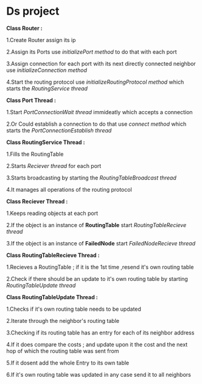 # Ds project

**Class Router :**

1.Create Router assign its ip

2.Assign its Ports use *initializePort method* to do that with each port

3.Assign connection for each port with its next directly connected neighbor use *initializeConnection method* 

4.Start the routing protocol use *initializeRoutingProtocol method* which starts the *RoutingService thread*
             
**Class Port Thread :**

1.Start *PortConnectionWait thread* immideatly which accepts a connection 

2.Or Could establish a connection to do that use *connect method*  which starts the *PortConnectionEstablish thread*
           

**Class RoutingService Thread :**

1.Fills the RoutingTable 

2.Starts *Reciever thread* for each port

3.Starts broadcasting by starting the *RoutingTableBroadcast thread*

4.It manages all operations of the routing protocol
                              
**Class Reciever Thread :** 

 1.Keeps reading objects at each port
 
 2.If the object is an instance of **RoutingTable** start *RoutingTableRecieve thread*
 
 3.If the object is an instance of **FailedNode** start *FailedNodeRecieve thread*
                        
**Class RoutingTableRecieve Thread :**

1.Recieves a RoutingTable ; if it is the 1st time ,resend it's own routing table 

2.Check if there should be an update to it's own routing table by starting *RoutingTableUpdate thread*
                                   
**Class RoutingTableUpdate Thread :** 

1.Checks if it's own routing table needs to be updated

2.Iterate through the neighbor's routing table

3.Checking if its routing table has an entry for each of its neighbor address

4.If it does compare the costs ; and update upon it the cost and the next hop of which the routing table was sent from

5.If it dosent add the whole Entry to its own table

6.If it's own routing table was updated in any case send it to all neighbors
                                  
                                 
                                   
